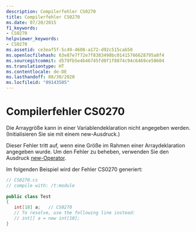 ```yaml
---
description: Compilerfehler CS0270
title: Compilerfehler CS0270
ms.date: 07/20/2015
f1_keywords:
- CS0270
helpviewer_keywords:
- CS0270
ms.assetid: ce3eaf5f-5c49-4608-a172-d92c515cab50
ms.openlocfilehash: 63e87e7f72e7f8383498bc01415766628795a8f4
ms.sourcegitcommit: d579fb5e4b46745fd0f1f8874c94c6469ce58604
ms.translationtype: HT
ms.contentlocale: de-DE
ms.lasthandoff: 08/30/2020
ms.locfileid: "89143505"
---
```

# <a name="compiler-error-cs0270"></a>Compilerfehler CS0270
Die Arraygröße kann in einer Variablendeklaration nicht angegeben werden. (Initialisieren Sie sie mit einem new-Ausdruck.)  
  
 Dieser Fehler tritt auf, wenn eine Größe im Rahmen einer Arraydeklaration angegeben wurde. Um den Fehler zu beheben, verwenden Sie den Ausdruck [new-Operator](../operators/new-operator.md).  
  
 Im folgenden Beispiel wird der Fehler CS0270 generiert:  
  
```csharp  
// CS0270.cs  
// compile with: /t:module  
  
public class Test  
{  
   int[10] a;   // CS0270  
   // To resolve, use the following line instead:  
   // int[] a = new int[10];  
}  
```

